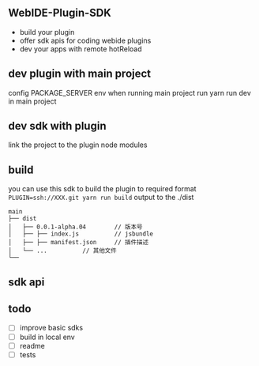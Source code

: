 ## WebIDE-Plugin-SDK
 - build your plugin
 - offer sdk apis for coding webide plugins
 - dev your apps with remote hotReload
  
## dev plugin with main project
config PACKAGE_SERVER env when running main project
run yarn run dev in main project

## dev sdk with plugin
link the project to the plugin node modules

## build
you can use this sdk to build the plugin to required format
```PLUGIN=ssh://XXX.git yarn run build```
output to the ./dist
```
main
├── dist
│   ├── 0.0.1-alpha.04        // 版本号
│   ├── ├── index.js          // jsbundle
│   ├── ├── manifest.json     // 插件描述
│   └── ...          // 其他文件
└──
```

## sdk api

## todo
- [ ] improve basic sdks
- [ ] build in local env
- [ ] readme
- [ ] tests

